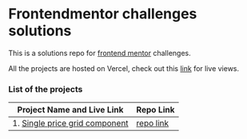 # Frontendmentor challenges solutions

This is a solutions repo for [frontend mentor](https://www.frontendmentor.io/) challenges.

All the projects are hosted on Vercel, check out this [link](https://zzl-frontendmentor-challenges.now.sh/) for live views.

### List of the projects

| Project Name and Live Link               | Repo Link           |
| ---------------------------------------- | ------------------- |
| 1. [Single price grid component](https:) | [repo link](https:) |
